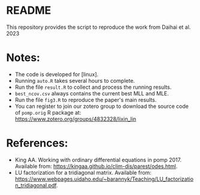 # README
This repository provides the script to reproduce the work from Daihai et al. 2023

# Notes:
- The code is developed for [linux].
- Running `auto.R` takes several hours to complete.
- Run the file `result.R` to collect and process the running results.
- `best_ncov.csv` always contains the current best MLL and MLE.
- Run the file `fig3.R` to reproduce the paper's main results.
- You can register to join our zotero group to download the source code of `pomp.orig` R package at: https://www.zotero.org/groups/4832328/lixin_lin

# References:
- King AA. Working with ordinary differential equations in pomp 2017. Available from: https://kingaa.github.io/clim-dis/parest/odes.html.
- LU factorization for a tridiagonal matrix. Available from: https://www.webpages.uidaho.edu/~barannyk/Teaching/LU_factorization_tridiagonal.pdf.

